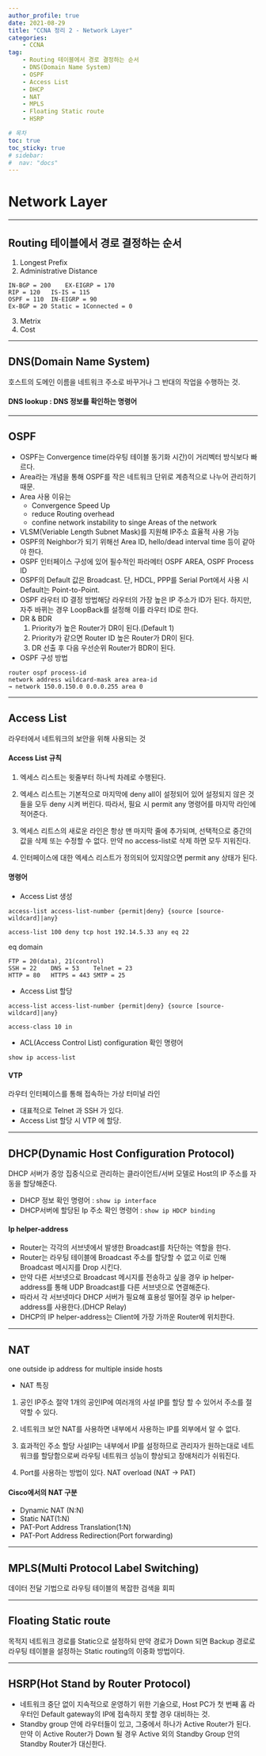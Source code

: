 ```yaml
---
author_profile: true
date: 2021-08-29
title: "CCNA 정리 2 - Network Layer"
categories: 
    - CCNA
tag: 
    - Routing 테이블에서 경로 결정하는 순서
    - DNS(Domain Name System)
    - OSPF
    - Access List
    - DHCP
    - NAT
    - MPLS
    - Floating Static route
    - HSRP

# 목차
toc: true  
toc_sticky: true 
# sidebar:
#  nav: "docs"
---
```


# Network Layer
---

## Routing 테이블에서 경로 결정하는 순서

1. Longest Prefix
2. Administrative Distance

```
IN-BGP = 200	EX-EIGRP = 170
RIP = 120	IS-IS = 115
OSPF = 110	IN-EIGRP = 90
Ex-BGP = 20	Static = 1Connected = 0
```

3. Metrix
4. Cost

---

## DNS(Domain Name System)

호스트의 도메인 이름을 네트워크 주소로 바꾸거나 그 반대의 작업을 수행하는 것. 

#### DNS lookup : DNS 정보를 확인하는 명령어

---

## OSPF

- OSPF는 Convergence time(라우팅 테이블 동기화 시간)이 거리벡터 방식보다 빠르다. 
- Area라는 개념을 통해 OSPF를 작은 네트워크 단위로 계층적으로 나누어 관리하기 때문. 
- Area 사용 이유는 
    - Convergence Speed Up 
    - reduce Routing overhead
    - confine network instability to singe Areas of the network
- VLSM(Veriable Length Subnet Mask)를 지원해 IP주소 효율적 사용 가능
- OSPF의 Neighbor가 되기 위해선 Area ID, hello/dead interval time 등이 같아야 한다.
- OSPF 인터페이스 구성에 있어 필수적인 파라메터 OSPF AREA, OSPF Process ID
- OSPF의 Default 값은 Broadcast. 단, HDCL, PPP를 Serial Port에서 사용 시 Default는 Point-to-Point.
- OSPF 라우터 ID 결정 방법해당 라우터의 가장 높은 IP 주소가 ID가 된다. 하지만, 자주 바뀌는 경우 LoopBack를 설정해 이를 라우터 ID로 한다.
- DR & BDR
    1. Priority가 높은 Router가 DR이 된다.(Default 1)
    2. Priority가 같으면 Router ID 높은 Router가 DR이 된다.
    3. DR 선출 후 다음 우선순위 Router가 BDR이 된다.
- OSPF 구성 방법

```
router ospf process-id
network address wildcard-mask area area-id
→ network 150.0.150.0 0.0.0.255 area 0
```

---

## Access List

라우터에서 네트워크의 보안을 위해 사용되는 것

#### Access List 규칙

1. 엑세스 리스트는 윗줄부터 하나씩 차례로 수행된다.

2. 엑세스 리스트는 기본적으로 마지막에 deny all이 설정되어 있어 설정되지 않은 것들을 모두 deny 시켜 버린다. 따라서, 필요 시 permit any 명령어를 마지막 라인에 적어준다.

3. 엑세스 리트스의 새로운 라인은 항상 맨 마지막 줄에 추가되며, 선택적으로 중간의 값을 삭제 또는 수정할 수 없다.
만약 no access-list로 삭제 하면 모두 지워진다.

4. 인터페이스에 대한 엑세스 리스트가 정의되어 있지않으면 permit any 상태가 된다.

#### 명령어

- Access List 생성

```
access-list access-list-number {permit|deny} {source [source-wildcard]|any}

access-list 100 deny tcp host 192.14.5.33 any eq 22
```
eq domain

```
FTP = 20(data), 21(control)
SSH = 22	DNS = 53	Telnet = 23
HTTP = 80	HTTPS = 443	SMTP = 25
```

- Access List 할당 

```
access-list access-list-number {permit|deny} {source [source-wildcard]|any}

access-class 10 in
```

- ACL(Access Control List) configuration 확인 명령어

```
show ip access-list
```

#### VTP 

라우터 인터페이스를 통해 접속하는 가상 터미널 라인
- 대표적으로 Telnet 과 SSH 가 있다.
- Access List 할당 시 VTP 에 할당.

---

## DHCP(Dynamic Host Configuration Protocol)

DHCP 서버가 중앙 집중식으로 관리하는 클라이언트/서버 모델로 Host의 IP 주소를 자동을 할당해준다.

- DHCP 정보 확인 명령어 : `show ip interface`
- DHCP서버에 할당된 Ip 주소 확인 명령어 : `show ip HDCP binding`

#### Ip helper-address

- Router는 각각의 서브넷에서 발생한 Broadcast를 차단하는 역할을 한다.
- Router는 라우팅 테이블에 Broadcast 주소를 할당할 수 없고 이로 인해 Broadcast 메시지를 Drop 시킨다.
- 만약 다른 서브넷으로 Broadcast 메시지를 전송하고 싶을 경우 ip helper-address를 통해 UDP Broadcast를 다른 서브넷으로 연결해준다. 
- 따라서 각 서브넷마다 DHCP 서버가 필요해 효용성 떨어질 경우 ip helper-address를 사용한다.(DHCP Relay)
- DHCP의 IP helper-address는 Client에 가장 가까운 Router에 위치한다.

---

## NAT

one outside ip address for multiple inside hosts

- NAT 특징

1) 공인 IP주소 절약
1개의 공인IP에 여러개의 사설 IP를 할당 할 수 있어서 주소를 절약할 수 있다.

2) 네트워크 보안
NAT를 사용하면 내부에서 사용하는 IP를 외부에서 알 수 없다.

3) 효과적인 주소 할당
사설IP는 내부에서 IP를 설정하므로 관리자가 원하는대로 네트워크를 할당함으로써 라우팅 네트워크 성능이 향상되고 장애처리가 쉬워진다.

4) Port를 사용하는 방법이 있다.
NAT overload (NAT → PAT)

#### Cisco에서의 NAT 구분

- Dynamic NAT (N:N)
- Static NAT(1:N)
- PAT-Port Address Translation(1:N)
- PAT-Port Address Redirection(Port forwarding)

---

## MPLS(Multi Protocol Label Switching)

데이터 전달 기법으로 라우팅 테이블의 복잡한 검색을 회피

---

## Floating Static route

목적지 네트워크 경로를 Static으로 설정하되 만약 경로가 Down 되면 Backup 경로로 라우팅 테이블을 설정하는 Static routing의 이중화 방법이다.

---

## HSRP(Hot Stand by Router Protocol)
- 네트워크 중단 없이 지속적으로 운영하기 위한 기술으로, Host PC가 첫 번째 홉 라우터인 Default gateway의 IP에 접속하지 못할 경우 대비하는 것. 
- Standby group 안에 라우터들이 있고, 그중에서 하나가 Active Router가 된다. 만약 이 Active Router가 Down 될 경우 Active 외의 Standby Group 안의 Standby Router가 대신한다.